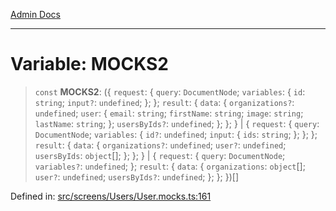 [Admin Docs](/)

***

# Variable: MOCKS2

> `const` **MOCKS2**: (\{ `request`: \{ `query`: `DocumentNode`; `variables`: \{ `id`: `string`; `input?`: `undefined`; \}; \}; `result`: \{ `data`: \{ `organizations?`: `undefined`; `user`: \{ `email`: `string`; `firstName`: `string`; `image`: `string`; `lastName`: `string`; \}; `usersByIds?`: `undefined`; \}; \}; \} \| \{ `request`: \{ `query`: `DocumentNode`; `variables`: \{ `id?`: `undefined`; `input`: \{ `ids`: `string`; \}; \}; \}; `result`: \{ `data`: \{ `organizations?`: `undefined`; `user?`: `undefined`; `usersByIds`: `object`[]; \}; \}; \} \| \{ `request`: \{ `query`: `DocumentNode`; `variables?`: `undefined`; \}; `result`: \{ `data`: \{ `organizations`: `object`[]; `user?`: `undefined`; `usersByIds?`: `undefined`; \}; \}; \})[]

Defined in: [src/screens/Users/User.mocks.ts:161](https://github.com/PalisadoesFoundation/talawa-admin/blob/main/src/screens/Users/User.mocks.ts#L161)
